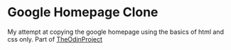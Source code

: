 # Google Homepage Clone

My attempt at copying the google homepage using the basics of html and css only.
Part of [TheOdinProject](https://www.theodinproject.com/)